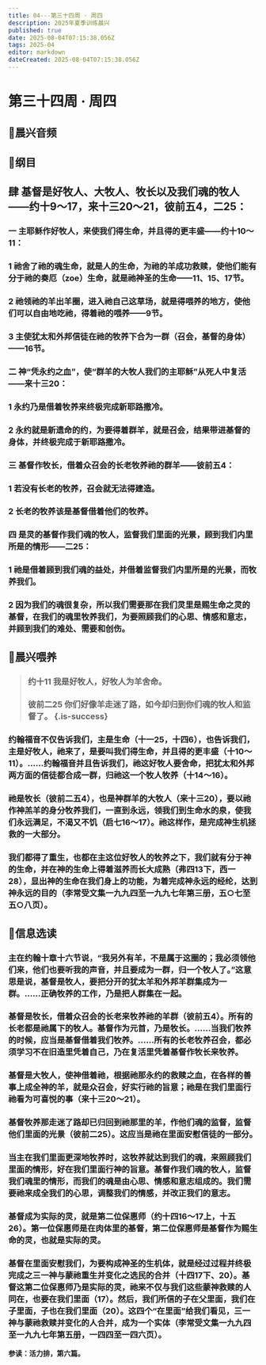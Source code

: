 ```yaml
---
title: 04---第三十四周 · 周四
description: 2025年夏季训练晨兴
published: true
date: 2025-08-04T07:15:38.056Z
tags: 2025-04
editor: markdown
dateCreated: 2025-08-04T07:15:38.056Z
---
```


# 第三十四周 · 周四
## 🎵晨兴音频

## 📖纲目

## 肆    基督是好牧人、大牧人、牧长以及我们魂的牧人——约十9～17，来十三20～21，彼前五4，二25：

### 一    主耶稣作好牧人，来使我们得生命，并且得的更丰盛——约十10～11：

### 1    祂舍了祂的魂生命，就是人的生命，为祂的羊成功救赎，使他们能有分于祂的奏厄（zoe）生命，就是祂神圣的生命——11、15、17节。

### 2    祂领祂的羊出羊圈，进入祂自己这草场，就是得喂养的地方，使他们可以自由地吃祂，得着祂的喂养——9节。

### 3    主使犹太和外邦信徒在祂的牧养下合为一群（召会，基督的身体）——16节。

### 二    神“凭永约之血”，使“群羊的大牧人我们的主耶稣”从死人中复活——来十三20：

### 1    永约乃是借着牧养来终极完成新耶路撒冷。

### 2    永约就是新遗命的约，为要得着群羊，就是召会，结果带进基督的身体，并终极完成于新耶路撒冷。

### 三    基督作牧长，借着众召会的长老牧养祂的群羊——彼前五4：

### 1    若没有长老的牧养，召会就无法得建造。

### 2    长老的牧养该是基督借着他们的牧养。

### 四    是灵的基督作我们魂的牧人，监督我们里面的光景，顾到我们内里所是的情形——二25：

### 1    祂是借着顾到我们魂的益处，并借着监督我们内里所是的光景，而牧养我们。

### 2    因为我们的魂很复杂，所以我们需要那在我们灵里是赐生命之灵的基督，在我们的魂里牧养我们，为要照顾我们的心思、情感和意志，并顾到我们的难处、需要和创伤。

## 📖晨兴喂养

>### **约十11    我是好牧人，好牧人为羊舍命。**
>
>### **彼前二25    你们好像羊走迷了路，如今却归到你们魂的牧人和监督了。** {.is-success}

### 约翰福音不仅告诉我们，主是生命（十一25，十四6），也告诉我们，主是好牧人，祂来了，是要叫我们得生命，并且得的更丰盛（十10～11）。……约翰福音并且告诉我们，祂这好牧人要舍命，把犹太和外邦两方面的信徒都合成一群，归祂这一个牧人牧养（十14～16）。

### 祂是牧长（彼前二五4），也是神群羊的大牧人（来十三20），要以祂作神羔羊的身分牧养我们，一直到永远，领我们到生命水的泉，使我们永远满足，不渴又不饥（启七16～17）。祂这样作，是完成神生机拯救的一大部分。

### 我们都得了重生，也都在主这位好牧人的牧养之下，我们就有分于神的生命，并在神的生命上得着滋养而长大成熟（弗四13下，西一28），显出神的生命在我们身上的功能，为着完成神永远的经纶，达到神永远的目的（李常受文集一九九四至一九九七年第三册，五○七至五○八页）。

## 📖信息选读

### 主在约翰十章十六节说，“我另外有羊，不是属于这圈的；我必须领他们来，他们也要听我的声音，并且要成为一群，归一个牧人了。”这意思是说，基督是牧人，要把分开的犹太羊和外邦羊群集成为一群。……正确牧养的工作，乃是把人群集在一起。

### 基督是牧长，借着众召会的长老来牧养祂的羊群（彼前五4）。所有的长老都是祂属下的牧人。基督作为元首，乃是牧长。……当我们牧养的时候，应当是基督借着我们牧养。……所有的长老牧养召会，都必须学习不在旧造里凭着自己，乃在复活里凭着基督作牧长来牧养。

### 基督是大牧人，使神借着祂，根据祂那永约的救赎之血，在各样的善事上成全神的羊，就是众召会，好实行祂的旨意；祂是在我们里面行祂看为可喜悦的事（来十三20～21）。

### 基督牧养那走迷了路却已归回到祂那里的羊，作他们魂的监督，监督他们里面的光景（彼前二25）。这应当是祂在里面安慰信徒的一部分。

### 当主在我们里面更深地牧养时，这牧养就达到我们的魂，来照顾我们里面的情形，好在我们里面行神的旨意。基督作我们魂的牧人，监督我们魂里的情形，而我们的魂是由心思、情感和意志组成的。我们需要祂来成全我们的心思，调整我们的情感，并改正我们的意志。

### 基督成为实际的灵，就是第二位保惠师（约十四16～17上，十五26）。第一位保惠师是在肉体里的基督，第二位保惠师是基督作为赐生命的灵，也就是实际的灵。

### 基督在里面安慰我们，为要构成神圣的生机体，就是经过过程并终极完成之三一神与蒙祂重生并变化之选民的合并（十四17下、20）。基督这第二位保惠师乃是实际的灵，祂来不仅与我们这些蒙神救赎的人同在，也要在我们里面（17）。然后，我们所信的子在父里面，我们在子里面，子也在我们里面（20）。这四个“在里面”给我们看见，三一神与蒙祂救赎并变化的人合并，成为一个实体（李常受文集一九九四至一九九七年第五册，一四四至一四六页）。

**参读：活力排，第六篇。**
<!-- Google tag (gtag.js) -->
<script async src="https://www.googletagmanager.com/gtag/js?id=G-1P8709Z16T"></script>
<script>
  window.dataLayer = window.dataLayer || [];
  function gtag(){dataLayer.push(arguments);}
  gtag('js', new Date());

  gtag('config', 'G-1P8709Z16T');
</script>